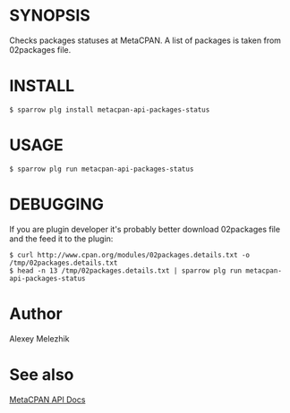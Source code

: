 # SYNOPSIS

Checks packages statuses at MetaCPAN. A list of packages is taken from 02packages file.


# INSTALL

    $ sparrow plg install metacpan-api-packages-status

# USAGE

    $ sparrow plg run metacpan-api-packages-status

# DEBUGGING

If you are plugin developer it's probably better download 02packages file and the feed it to the plugin:

    $ curl http://www.cpan.org/modules/02packages.details.txt -o /tmp/02packages.details.txt
    $ head -n 13 /tmp/02packages.details.txt | sparrow plg run metacpan-api-packages-status

# Author

Alexey Melezhik

# See also 

[MetaCPAN API Docs](https://github.com/metacpan/metacpan-api/blob/master/docs/API-docs.md)
